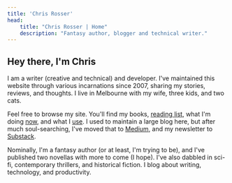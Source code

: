 ```yaml
---
title: 'Chris Rosser'
head:
    title: "Chris Rosser | Home"
    description: "Fantasy author, blogger and technical writer."
---
```


## Hey there, I'm Chris 

I am a writer (creative and technical) and developer. I've maintained this website through various incarnations since 2007, sharing my stories, reviews, and thoughts. I live in Melbourne with my wife, three kids, and two cats.

Feel free to browse my site. You'll find my books, [reading list](/reading), what I'm doing [now](/now), and what I [use](/uses). I used to maintain a large blog here, but after much soul-searching, I've moved that to [Medium](https://medium.com/@chrisrosser), and my newsletter to [Substack](https://chrisrosser.substack.com/).

Nominally, I'm a fantasy author (or at least, I'm trying to be), and I've published two novellas with more to come (I hope). I've also dabbled in sci-fi, contemporary thrillers, and historical fiction. I blog about writing, technology, and productivity.